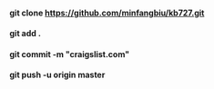 #### git clone https://github.com/minfangbiu/kb727.git

#### git add .

#### git commit -m "craigslist.com"

#### git push -u origin master
